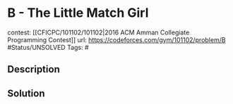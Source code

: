 # B - The Little Match Girl

contest: [[CFICPC/101102/101102|2016 ACM Amman Collegiate Programming Contest]]
url: https://codeforces.com/gym/101102/problem/B
#Status/UNSOLVED
Tags: #

## Description

## Solution

